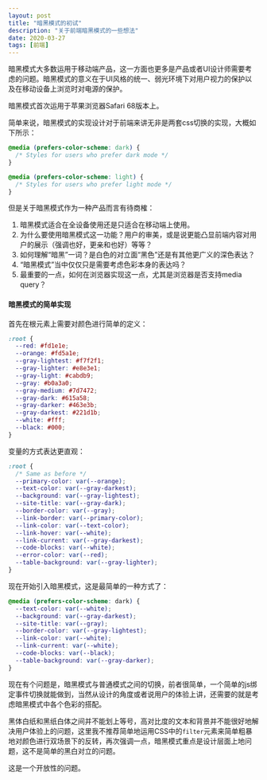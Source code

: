 ```yaml
---
layout: post
title: "暗黑模式的初试"
description: "关于前端暗黑模式的一些想法"
date: 2020-03-27
tags: [前端]
---
```


暗黑模式大多数运用于移动端产品，这一方面也更多是产品或者UI设计师需要考虑的问题。暗黑模式的意义在于UI风格的统一、弱光环境下对用户视力的保护以及在移动设备上浏览时对电源的保护。

暗黑模式首次运用于苹果浏览器Safari 68版本上。

<!--more-->

简单来说，暗黑模式的实现设计对于前端来讲无非是两套css切换的实现，大概如下所示：

```css
@media (prefers-color-scheme: dark) {
  /* Styles for users who prefer dark mode */
}

@media (prefers-color-scheme: light) {
  /* Styles for users who prefer light mode */
}
```

但是关于暗黑模式作为一种产品而言有待商榷：

1. 暗黑模式适合在全设备使用还是只适合在移动端上使用。
2. 为什么要使用暗黑模式这一功能？用户的审美，或是说更能凸显前端内容对用户的展示（强调也好，更亲和也好）等等？
3. 如何理解“暗黑”一词？是白色的对立面“黑色”还是有其他更广义的深色表达？
4. “暗黑模式”当中仅仅只是需要考虑色彩本身的表达吗？
5. 最重要的一点，如何在浏览器实现这一点，尤其是浏览器是否支持media query？

#### 暗黑模式的简单实现

首先在根元素上需要对颜色进行简单的定义：

```css
:root {
  --red: #fd1e1e;
  --orange: #fd5a1e;
  --gray-lightest: #f7f2f1;
  --gray-lighter: #e8e3e1;
  --gray-light: #cabdb9;
  --gray: #b0a3a0;
  --gray-medium: #7d7472;
  --gray-dark: #615a58;
  --gray-darker: #463e3b;
  --gray-darkest: #221d1b;
  --white: #fff;
  --black: #000;
}
```

变量的方式表达更直观：

```scss
:root {
  /* Same as before */
  --primary-color: var(--orange);
  --text-color: var(--gray-darkest);
  --background: var(--gray-lightest);
  --site-title: var(--gray-dark);
  --border-color: var(--gray);
  --link-border: var(--primary-color);
  --link-color: var(--text-color);
  --link-hover: var(--white);
  --link-current: var(--gray-darkest);
  --code-blocks: var(--white);
  --error-color: var(--red);
  --table-background: var(--gray-lighter);
}
```

现在开始引入暗黑模式，这是最简单的一种方式了：

```scss
@media (prefers-color-scheme: dark) {
  --text-color: var(--white);
  --background: var(--gray-darkest);
  --site-title: var(--gray);
  --border-color: var(--gray-lightest);
  --link-color: var(--white);
  --link-current: var(--white);
  --code-blocks: var(--black);
  --table-background: var(--gray-darker);
}
```

现在有个问题是，暗黑模式与普通模式之间的切换，前者很简单，一个简单的js绑定事件切换就能做到，当然从设计的角度或者说用户的体验上讲，还需要的就是考虑暗黑模式中各个色彩的搭配。

黑体白纸和黑纸白体之间并不能划上等号，高对比度的文本和背景并不能很好地解决用户体验上的问题，这里我不推荐简单地运用CSS中的```filter```元素来简单粗暴地对颜色进行双场景下的反转，再次强调一点，暗黑模式重点是设计层面上地问题，这不是简单的黑白对立的问题。

这是一个开放性的问题。